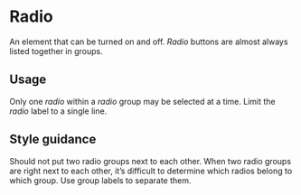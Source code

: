 # Radio
An element that can be turned on and off. *Radio* buttons are almost always listed together in groups.

## Usage
Only one *radio* within a *radio* group may be selected at a time. Limit the *radio* label to a single line.

## Style guidance
Should not put two radio groups next to each other. When two radio groups are right next to each other, it’s difficult to determine which radios belong to which group. Use group labels to separate them.